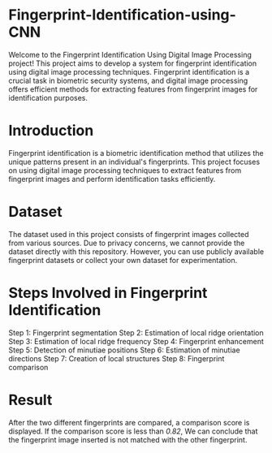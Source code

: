 # Fingerprint-Identification-using-CNN
Welcome to the Fingerprint Identification Using Digital Image Processing project! This project aims to develop a system for fingerprint identification using digital image processing techniques. Fingerprint identification is a crucial task in biometric security systems, and digital image processing offers efficient methods for extracting features from fingerprint images for identification purposes.

# Introduction
Fingerprint identification is a biometric identification method that utilizes the unique patterns present in an individual's fingerprints. This project focuses on using digital image processing techniques to extract features from fingerprint images and perform identification tasks efficiently.

# Dataset
The dataset used in this project consists of fingerprint images collected from various sources. Due to privacy concerns, we cannot provide the dataset directly with this repository. However, you can use publicly available fingerprint datasets or collect your own dataset for experimentation.

# Steps Involved in Fingerprint Identification
Step 1: Fingerprint segmentation
Step 2: Estimation of local ridge orientation
Step 3: Estimation of local ridge frequency
Step 4: Fingerprint enhancement
Step 5: Detection of minutiae positions
Step 6: Estimation of minutiae directions
Step 7: Creation of local structures
Step 8: Fingerprint comparison

# Result
After the two different fingerprints are compared, a comparison score is displayed.
If the comparison score is less than *0.82*, We can conclude that the fingerprint image inserted is not matched with the other fingerprint.
